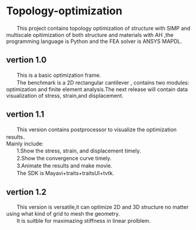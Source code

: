# Topology-optimization
　　This project contains topology optimization of structure with SIMP and multiscale opitimization of both structure and materials with AH ,the programming language is Python and the FEA solver is ANSYS MAPDL.<br>

## vertion 1.0
　　This is a basic optimization frame.<br>
　　The benchmark is a 2D rectangular cantilever , contains two modules: optimization and finite element analysis.The next release will contain data visualization of stress, strain,and displacement.<br>

## vertion 1.1
　　This version contains postprocessor to visualize the optimization results．<br>
Mainly include:<br>
　　1.Show the stress, strain, and displacement timely.<br>
　　2.Show the convergence curve timely.<br>
　　3.Animate the results and make movie.<br> 
　　The SDK is Mayavi+traits+traitsUI+tvtk.<br>
  
## vertion 1.2
　　This version is versatile,it can optimize 2D and 3D structure no matter using what kind of grid to mesh the geometry.<br>
　　It is suitble for maximazing stiffness in linear prolblem.


